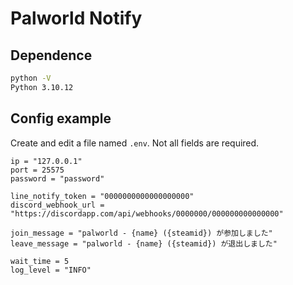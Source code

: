 # Palworld Notify


## Dependence
```sh
python -V
Python 3.10.12
```

## Config example

Create and edit a file named `.env`.
Not all fields are required.

```.env
ip = "127.0.0.1"
port = 25575
password = "password"

line_notify_token = "0000000000000000000"
discord_webhook_url = "https://discordapp.com/api/webhooks/0000000/000000000000000"

join_message = "palworld - {name} ({steamid}) が参加しました"
leave_message = "palworld - {name} ({steamid}) が退出しました"

wait_time = 5
log_level = "INFO"
```